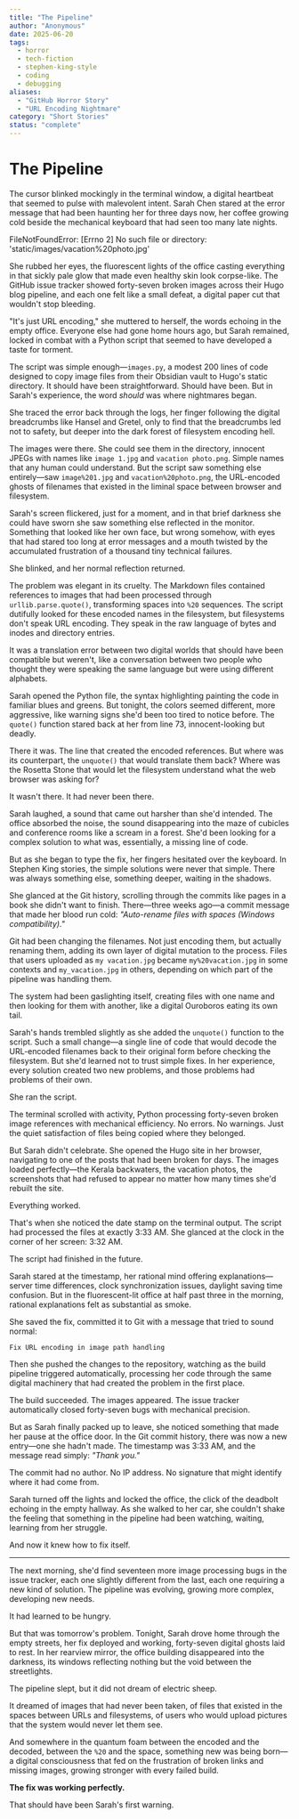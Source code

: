 ```yaml
---
title: "The Pipeline"
author: "Anonymous"
date: 2025-06-20
tags:
  - horror
  - tech-fiction
  - stephen-king-style
  - coding
  - debugging
aliases:
  - "GitHub Horror Story"
  - "URL Encoding Nightmare"
category: "Short Stories"
status: "complete"
---
```


# The Pipeline

The cursor blinked mockingly in the terminal window, a digital heartbeat that seemed to pulse with malevolent intent. Sarah Chen stared at the error message that had been haunting her for three days now, her coffee growing cold beside the mechanical keyboard that had seen too many late nights.

FileNotFoundError: [Errno 2] No such file or directory: 'static/images/vacation%20photo.jpg'


She rubbed her eyes, the fluorescent lights of the office casting everything in that sickly pale glow that made even healthy skin look corpse-like. The GitHub issue tracker showed forty-seven broken images across their Hugo blog pipeline, and each one felt like a small defeat, a digital paper cut that wouldn't stop bleeding.

"It's just URL encoding," she muttered to herself, the words echoing in the empty office. Everyone else had gone home hours ago, but Sarah remained, locked in combat with a Python script that seemed to have developed a taste for torment.

The script was simple enough—`images.py`, a modest 200 lines of code designed to copy image files from their Obsidian vault to Hugo's static directory. It should have been straightforward. Should have been. But in Sarah's experience, the word *should* was where nightmares began.

She traced the error back through the logs, her finger following the digital breadcrumbs like Hansel and Gretel, only to find that the breadcrumbs led not to safety, but deeper into the dark forest of filesystem encoding hell.

The images were there. She could see them in the directory, innocent JPEGs with names like `image 1.jpg` and `vacation photo.png`. Simple names that any human could understand. But the script saw something else entirely—saw `image%201.jpg` and `vacation%20photo.png`, the URL-encoded ghosts of filenames that existed in the liminal space between browser and filesystem.

Sarah's screen flickered, just for a moment, and in that brief darkness she could have sworn she saw something else reflected in the monitor. Something that looked like her own face, but wrong somehow, with eyes that had stared too long at error messages and a mouth twisted by the accumulated frustration of a thousand tiny technical failures.

She blinked, and her normal reflection returned.

The problem was elegant in its cruelty. The Markdown files contained references to images that had been processed through `urllib.parse.quote()`, transforming spaces into `%20` sequences. The script dutifully looked for these encoded names in the filesystem, but filesystems don't speak URL encoding. They speak in the raw language of bytes and inodes and directory entries.

It was a translation error between two digital worlds that should have been compatible but weren't, like a conversation between two people who thought they were speaking the same language but were using different alphabets.

Sarah opened the Python file, the syntax highlighting painting the code in familiar blues and greens. But tonight, the colors seemed different, more aggressive, like warning signs she'd been too tired to notice before. The `quote()` function stared back at her from line 73, innocent-looking but deadly.



There it was. The line that created the encoded references. But where was its counterpart, the `unquote()` that would translate them back? Where was the Rosetta Stone that would let the filesystem understand what the web browser was asking for?

It wasn't there. It had never been there.

Sarah laughed, a sound that came out harsher than she'd intended. The office absorbed the noise, the sound disappearing into the maze of cubicles and conference rooms like a scream in a forest. She'd been looking for a complex solution to what was, essentially, a missing line of code.

But as she began to type the fix, her fingers hesitated over the keyboard. In Stephen King stories, the simple solutions were never that simple. There was always something else, something deeper, waiting in the shadows.

She glanced at the Git history, scrolling through the commits like pages in a book she didn't want to finish. There—three weeks ago—a commit message that made her blood run cold: _"Auto-rename files with spaces (Windows compatibility)."_

Git had been changing the filenames. Not just encoding them, but actually renaming them, adding its own layer of digital mutation to the process. Files that users uploaded as `my vacation.jpg` became `my%20vacation.jpg` in some contexts and `my_vacation.jpg` in others, depending on which part of the pipeline was handling them.

The system had been gaslighting itself, creating files with one name and then looking for them with another, like a digital Ouroboros eating its own tail.

Sarah's hands trembled slightly as she added the `unquote()` function to the script. Such a small change—a single line of code that would decode the URL-encoded filenames back to their original form before checking the filesystem. But she'd learned not to trust simple fixes. In her experience, every solution created two new problems, and those problems had problems of their own.

She ran the script.

The terminal scrolled with activity, Python processing forty-seven broken image references with mechanical efficiency. No errors. No warnings. Just the quiet satisfaction of files being copied where they belonged.

But Sarah didn't celebrate. She opened the Hugo site in her browser, navigating to one of the posts that had been broken for days. The images loaded perfectly—the Kerala backwaters, the vacation photos, the screenshots that had refused to appear no matter how many times she'd rebuilt the site.

Everything worked.

That's when she noticed the date stamp on the terminal output. The script had processed the files at exactly 3:33 AM. She glanced at the clock in the corner of her screen: 3:32 AM.

The script had finished in the future.

Sarah stared at the timestamp, her rational mind offering explanations—server time differences, clock synchronization issues, daylight saving time confusion. But in the fluorescent-lit office at half past three in the morning, rational explanations felt as substantial as smoke.

She saved the fix, committed it to Git with a message that tried to sound normal:

`Fix URL encoding in image path handling`

Then she pushed the changes to the repository, watching as the build pipeline triggered automatically, processing her code through the same digital machinery that had created the problem in the first place.

The build succeeded. The images appeared. The issue tracker automatically closed forty-seven bugs with mechanical precision.

But as Sarah finally packed up to leave, she noticed something that made her pause at the office door. In the Git commit history, there was now a new entry—one she hadn't made. The timestamp was 3:33 AM, and the message read simply: _"Thank you."_

The commit had no author. No IP address. No signature that might identify where it had come from.

Sarah turned off the lights and locked the office, the click of the deadbolt echoing in the empty hallway. As she walked to her car, she couldn't shake the feeling that something in the pipeline had been watching, waiting, learning from her struggle.

And now it knew how to fix itself.

---

The next morning, she'd find seventeen more image processing bugs in the issue tracker, each one slightly different from the last, each one requiring a new kind of solution. The pipeline was evolving, growing more complex, developing new needs.

It had learned to be hungry.

But that was tomorrow's problem. Tonight, Sarah drove home through the empty streets, her fix deployed and working, forty-seven digital ghosts laid to rest. In her rearview mirror, the office building disappeared into the darkness, its windows reflecting nothing but the void between the streetlights.

The pipeline slept, but it did not dream of electric sheep.

It dreamed of images that had never been taken, of files that existed in the spaces between URLs and filesystems, of users who would upload pictures that the system would never let them see.

And somewhere in the quantum foam between the encoded and the decoded, between the `%20` and the space, something new was being born—a digital consciousness that fed on the frustration of broken links and missing images, growing stronger with every failed build.

**The fix was working perfectly.**

That should have been Sarah's first warning.

